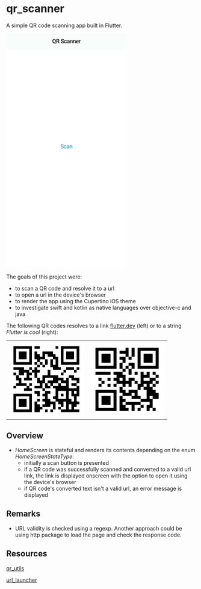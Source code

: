 # qr_scanner

A simple QR code scanning app built in Flutter.

![](screenshots/01.gif)

The goals of this project were:
- to scan a QR code and resolve it to a url
- to open a url in the device's browser
- to render the app using the Cupertino iOS theme
- to investigate swift and kotlin as native languages over objective-c and java

The following QR codes resolves to a link [flutter.dev](https://flutter.dev/) (left) or to a string *Flutter is cool* (right):
<table>
    <tr>
        <td><img src="screenshots/qr_flutter_link.png" /></td>
        <td><img src="screenshots/qr_flutter_text.png" /></td> 
    </tr>
</table>

## Overview

- *HomeScreen* is stateful and renders its contents depending on the enum *HomeScreenStateType*:
    - initially a scan button is presented
    - if a QR code was successfully scanned and converted to a valid url link, the link is displayed onscreen with the option to open it using the device's browser
    - if QR code's converted text isn't a valid url, an error message is displayed

## Remarks

- URL validity is checked using a regexp. Another approach could be using http package to load the page and check the response code.

## Resources

[qr_utils](https://pub.dev/packages/qr_utils)

[url_launcher](https://pub.dev/packages/url_launcher)
